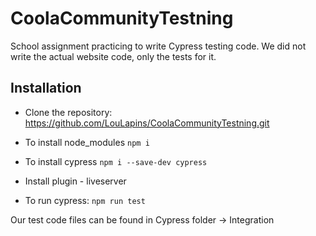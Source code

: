 # CoolaCommunityTestning

School assignment practicing to write Cypress testing code. 
We did not write the actual website code, only the tests for it.


## Installation

- Clone the repository: https://github.com/LouLapins/CoolaCommunityTestning.git

- To install node_modules
```npm i```

- To install cypress
```npm i --save-dev cypress```

- Install plugin - liveserver

- To run cypress:
```npm run test```

Our test code files can be found in Cypress folder -> Integration
